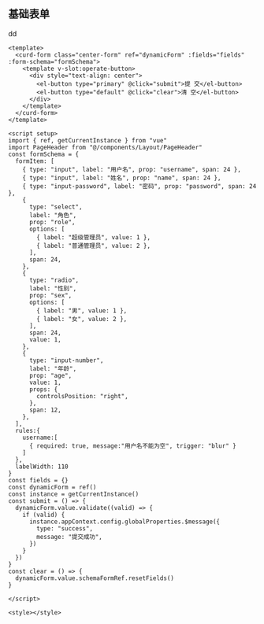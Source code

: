 ## 基础表单

  <curd-form class="center-form" ref="dynamicForm" :fields="fields" :form-schema="formSchema">
    <template v-slot:operate-button>
      <div style="text-align: center">
        <el-button type="primary" @click="submit">提 交</el-button>
        <el-button type="default" @click="clear">清 空</el-button>
      </div>
    </template>
  </curd-form>

  <div>dd</div>

<script setup>
import { ref, getCurrentInstance } from "vue"
const formSchema = ref({
  formItem: [
    { type: "input", label: "用户名", prop: "username", span: 24 },
    { type: "input", label: "姓名", prop: "name", span: 24 },
    { type: "input-password", label: "密码", prop: "password", span: 24 },
    {
      type: "select",
      label: "角色",
      prop: "role",
      options: [
        { label: "超级管理员", value: 1 },
        { label: "普通管理员", value: 2 },
      ],
      span: 24,
    },
    {
      type: "radio",
      label: "性别",
      prop: "sex",
      options: [
        { label: "男", value: 1 },
        { label: "女", value: 2 },
      ],
      span: 24,
      value: 1,
    },
    {
      type: "input-number",
      label: "年龄",
      prop: "age",
      value: 1,
      props: {
        controlsPosition: "right",
      },
      span: 12,
    },
  ],
  rules:{
    username:[
      { required: true, message:"用户名不能为空", trigger: "blur" }
    ]
  },
  labelWidth: 110
})
const fields = {}
const dynamicForm = ref()
const instance = getCurrentInstance()
const submit = () => {
  dynamicForm.value.validate((valid) => {
    if (valid) {
      instance.appContext.config.globalProperties.$message({
        type: "success",
        message: "提交成功",
      })
    }
  })
}
const clear = () => {
  dynamicForm.value.schemaFormRef.resetFields()
}

</script>



```vue
<template>
  <curd-form class="center-form" ref="dynamicForm" :fields="fields" :form-schema="formSchema">
    <template v-slot:operate-button>
      <div style="text-align: center">
        <el-button type="primary" @click="submit">提 交</el-button>
        <el-button type="default" @click="clear">清 空</el-button>
      </div>
    </template>
  </curd-form>
</template>

<script setup>
import { ref, getCurrentInstance } from "vue"
import PageHeader from "@/components/Layout/PageHeader"
const formSchema = {
  formItem: [
    { type: "input", label: "用户名", prop: "username", span: 24 },
    { type: "input", label: "姓名", prop: "name", span: 24 },
    { type: "input-password", label: "密码", prop: "password", span: 24 },
    {
      type: "select",
      label: "角色",
      prop: "role",
      options: [
        { label: "超级管理员", value: 1 },
        { label: "普通管理员", value: 2 },
      ],
      span: 24,
    },
    {
      type: "radio",
      label: "性别",
      prop: "sex",
      options: [
        { label: "男", value: 1 },
        { label: "女", value: 2 },
      ],
      span: 24,
      value: 1,
    },
    {
      type: "input-number",
      label: "年龄",
      prop: "age",
      value: 1,
      props: {
        controlsPosition: "right",
      },
      span: 12,
    },
  ],
  rules:{
    username:[
      { required: true, message:"用户名不能为空", trigger: "blur" }
    ]
  },
  labelWidth: 110
}
const fields = {}
const dynamicForm = ref()
const instance = getCurrentInstance()
const submit = () => {
  dynamicForm.value.validate((valid) => {
    if (valid) {
      instance.appContext.config.globalProperties.$message({
        type: "success",
        message: "提交成功",
      })
    }
  })
}
const clear = () => {
  dynamicForm.value.schemaFormRef.resetFields()
}

</script>

<style></style>

```
